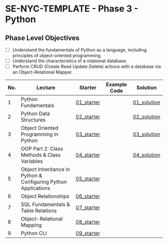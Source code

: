 # SE-NYC-TEMPLATE - Phase 3 - Python

## Phase Level Objectives

- [ ] Understand the fundamentals of Python as a language, including principles of object-oriented programming.
- [ ] Understand the characteristics of a relational database.
- [ ] Perform CRUD (Create Read Update Delete) actions with a database via an Object-Relational Mapper.

|No. | Lecture                          | Starter 	| Example Code 	| Solution 	|
|----|------------------------------	|:-----:	|--------	|---------	|
|1 | Python Fundamentals                                            |[01_starter](https://github.com/RikkuX491/SE-NYC-TEMPLATE-Phase-3/tree/01_starter)||[01_solution](https://github.com/RikkuX491/SE-NYC-TEMPLATE-Phase-3/tree/01_solution)|
|2 | Python Data Structures                                         |[02_starter](https://github.com/RikkuX491/SE-NYC-TEMPLATE-Phase-3/tree/02_starter)||[02_solution](https://github.com/RikkuX491/SE-NYC-TEMPLATE-Phase-3/tree/02_solution)|
|3 | Object Oriented Programming in Python                          |[03_starter](https://github.com/RikkuX491/SE-NYC-TEMPLATE-Phase-3/tree/03_starter)||[03_solution](https://github.com/RikkuX491/SE-NYC-TEMPLATE-Phase-3/tree/03_solution)|
|4 | OOP Part 2: Class Methods & Class Variables                    |[04_starter](https://github.com/RikkuX491/SE-NYC-TEMPLATE-Phase-3/tree/04_starter)||[04_solution](https://github.com/RikkuX491/SE-NYC-TEMPLATE-Phase-3/tree/04_solution)|
|5 | Object Inheritance in Python & Configuring Python Applications |[05_starter](https://github.com/RikkuX491/SE-NYC-TEMPLATE-Phase-3/tree/05_starter)|||
|6 | Object Relationships                                           |[06_starter](https://github.com/RikkuX491/SE-NYC-TEMPLATE-Phase-3/tree/06_starter)|||
|7 | SQL Fundamentals & Table Relations                             |[07_starter](https://github.com/RikkuX491/SE-NYC-TEMPLATE-Phase-3/tree/07_starter)|||
|8 | Object-Relational Mapping                                      |[08_starter](https://github.com/RikkuX491/SE-NYC-TEMPLATE-Phase-3/tree/08_starter)|||
|9 | Python CLI                                                     |[09_starter](https://github.com/RikkuX491/SE-NYC-TEMPLATE-Phase-3/tree/09_starter)|||